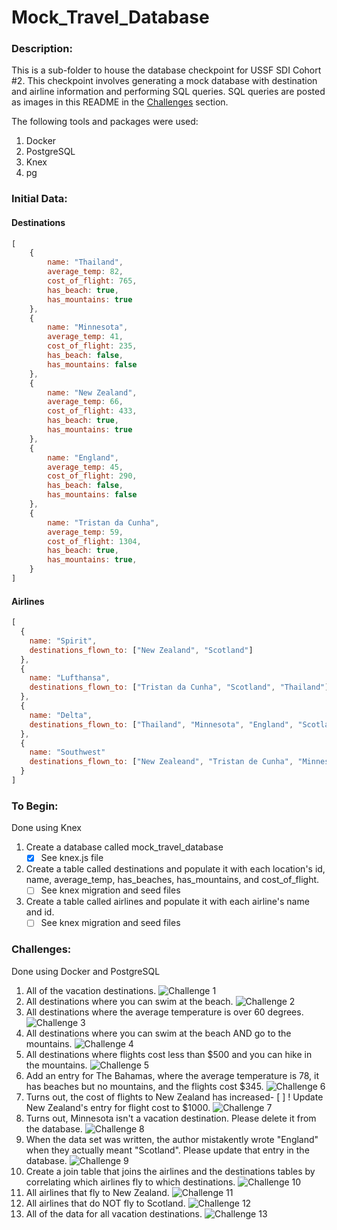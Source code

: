 # Mock_Travel_Database

### Description:
This is a sub-folder to house the database checkpoint for USSF SDI Cohort #2. This checkpoint involves generating a mock database with destination and airline information and performing SQL queries. SQL queries are posted as images in this README in the [Challenges](#challenges) section.

The following tools and packages were used:
  1. Docker
  2. PostgreSQL
  3. Knex
  4. pg

### Initial Data:
#### Destinations
```js
[
    {
        name: "Thailand",
        average_temp: 82,
        cost_of_flight: 765,
        has_beach: true,
        has_mountains: true
    },
    {
        name: "Minnesota",
        average_temp: 41,
        cost_of_flight: 235,
        has_beach: false,
        has_mountains: false
    },
    {
        name: "New Zealand",
        average_temp: 66,
        cost_of_flight: 433,
        has_beach: true,
        has_mountains: true
    },
    {
        name: "England",
        average_temp: 45,
        cost_of_flight: 290,
        has_beach: false,
        has_mountains: false
    },
    {
        name: "Tristan da Cunha",
        average_temp: 59,
        cost_of_flight: 1304,
        has_beach: true,
        has_mountains: true,
    }
]
```
#### Airlines
```js
[
  {
    name: "Spirit",
    destinations_flown_to: ["New Zealand", "Scotland"]
  },
  {
    name: "Lufthansa",
    destinations_flown_to: ["Tristan da Cunha", "Scotland", "Thailand"]
  },
  {
    name: "Delta",
    destinations_flown_to: ["Thailand", "Minnesota", "England", "Scotland"]
  },
  {
    name: "Southwest"
    destinations_flown_to: ["New Zealeand", "Tristan de Cunha", "Minnesota"]
  }
]
```
### To Begin:
Done using Knex
  1. Create a database called mock_travel_database
      - [x] See knex.js file
  2. Create a table called destinations and populate it with each location's id, name, average_temp, has_beaches, has_mountains, and cost_of_flight.
      - [ ] See knex migration and seed files
  3. Create a table called airlines and populate it with each airline's name and id.
      - [ ] See knex migration and seed files

### Challenges:
Done using Docker and PostgreSQL
  1. All of the vacation destinations.
![Challenge 1](./pictures/temp.png)
  2. All destinations where you can swim at the beach.
![Challenge 2](./pictures/temp.png)
  3. All destinations where the average temperature is over 60 degrees.
![Challenge 3](./pictures/temp.png)
  4. All destinations where you can swim at the beach AND go to the mountains.
![Challenge 4](./pictures/temp.png)
  5. All destinations where flights cost less than $500 and you can hike in the mountains.
![Challenge 5](./pictures/temp.png)
  6. Add an entry for The Bahamas, where the average temperature is 78, it has beaches but no mountains, and the flights cost $345.
![Challenge 6](./pictures/temp.png)
  7. Turns out, the cost of flights to New Zealand has increased- [ ] ! Update New Zealand's entry for flight cost to $1000.
![Challenge 7](./pictures/temp.png)
  8. Turns out, Minnesota isn't a vacation destination. Please delete it from the database.
![Challenge 8](./pictures/temp.png)
  9. When the data set was written, the author mistakently wrote "England" when they actually meant "Scotland". Please update that entry in the database.
![Challenge 9](/pictures/temp.png)
  10. Create a join table that joins the airlines and the destinations tables by correlating which airlines fly to which destinations.
![Challenge 10](./pictures/temp.png)
  11. All airlines that fly to New Zealand.
![Challenge 11](./pictures/temp.png)
  12. All airlines that do NOT fly to Scotland.
![Challenge 12](./pictures/temp.png)
  13. All of the data for all vacation destinations.
![Challenge 13](./pictures/temp.png)